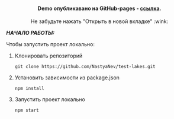 <p align="center">
  <h4 align="center" >Demo опубликавано на GitHub-pages - <a href="https://nastyanev.github.io/test-lakes/" title="Ссылка на GitHub Pages">ссылка</a>.</h4>
  <p align="center" >Не забудьте нажать "Открыть в новой вкладке" :wink: </p>
</p>

***НАЧАЛО РАБОТЫ:***

Чтобы запустить проект локально:

1. Клонировать репозиторий
   ```console
   git clone https://github.com/NastyaNev/test-lakes.git
   ```

2. Установить зависимости из package.json
   ```console
   npm install
   ```
   
3. Запустить проект локально
   ```console
   npm start
   ```   
